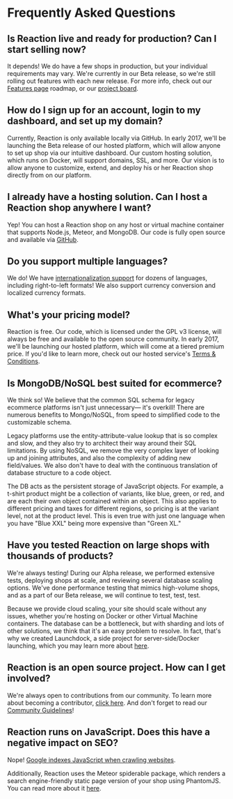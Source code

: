# Frequently Asked Questions

## Is Reaction live and ready for production? Can I start selling now?

It depends! We do have a few shops in production, but your individual requirements may vary. We're currently in our Beta release, so we're still rolling out features with each new release. For more info, check out our [Features page](https://reactioncommerce.com/features) roadmap, or our [project board](https://waffle.io/reactioncommerce/reaction).

## How do I sign up for an account, login to my dashboard, and set up my domain?

Currently, Reaction is only available locally via GitHub. In early 2017, we'll be launching the Beta release of our hosted platform, which will allow anyone to set up shop via our intuitive dashboard. Our custom hosting solution, which runs on Docker, will support domains, SSL, and more. Our vision is to allow anyone to customize, extend, and deploy his or her Reaction shop directly from on our platform.

## I already have a hosting solution. Can I host a Reaction shop anywhere I want?

Yep! You can host a Reaction shop on any host or virtual machine container that supports Node.js, Meteor, and MongoDB. Our code is fully open source and available via [GitHub](https://github.com/reactioncommerce/reaction).

## Do you support multiple languages?

We do! We have [internationalization support](/developer/architecture/i18n.md) for dozens of languages, including right-to-left formats! We also support currency conversion and localized currency formats.

## What's your pricing model?

Reaction is free. Our code, which is licensed under the GPL v3 license, will always be free and available to the open source community. In early 2017, we'll be launching our hosted platform, which will come at a tiered premium price. If you'd like to learn more, check out our hosted service's [Terms & Conditions](https://reactioncommerce.com/legal/terms).

## Is MongoDB/NoSQL best suited for ecommerce?

We think so! We believe that the common SQL schema for legacy ecommerce platforms isn't just unnecessary— it's overkill! There are numerous benefits to Mongo/NoSQL, from speed to simplified code to the customizable schema.

Legacy platforms use the entity-attribute-value lookup that is so complex and slow, and they also try to architect their way around their SQL limitations. By using NoSQL, we remove the very complex layer of looking up and joining attributes, and also the complexity of adding new field/values. We also don't have to deal with the continuous translation of database structure to a code object.

The DB acts as the persistent storage of JavaScript objects. For example, a t-shirt product might be a collection of variants, like blue, green, or red, and are each their own object contained within an object. This also applies to different pricing and taxes for different regions, so pricing is at the variant level, not at the product level. This is even true with just one language when you have "Blue XXL" being more expensive than "Green XL."

## Have you tested Reaction on large shops with thousands of products?

We're always testing! During our Alpha release, we performed extensive tests, deploying shops at scale, and reviewing several database scaling options. We've done performance testing that mimics high-volume shops, and as a part of our Beta release, we will continue to test, test, test.

Because we provide cloud scaling, your site should scale without any issues, whether you're hosting on Docker or other Virtual Machine containers. The database can be a bottleneck, but with sharding and lots of other solutions, we think that it's an easy problem to resolve. In fact, that's why we created Launchdock, a side project for server-side/Docker launching, which you may learn more about [here](https://github.com/reactioncommerce/launchdock).  

## Reaction is an open source project. How can I get involved?

We're always open to contributions from our community. To learn more about becoming a contributor, [click here](http://blog.reactioncommerce.com/how-to-get-involved-with-reaction-commerce/). And don't forget to read our [Community Guidelines](https://docs.reactioncommerce.com/reaction-docs/master/guidelines)!

## Reaction runs on JavaScript. Does this have a negative impact on SEO?

Nope! [Google indexes JavaScript when crawling websites](https://googlewebmastercentral.blogspot.com.es/2014/05/understanding-web-pages-better.html).

Additionally, Reaction uses the Meteor spiderable package, which renders a search engine-friendly static page version of your shop using PhantomJS. You can read more about it [here](https://www.eventedmind.com/feed/meteor-the-spiderable-package).
